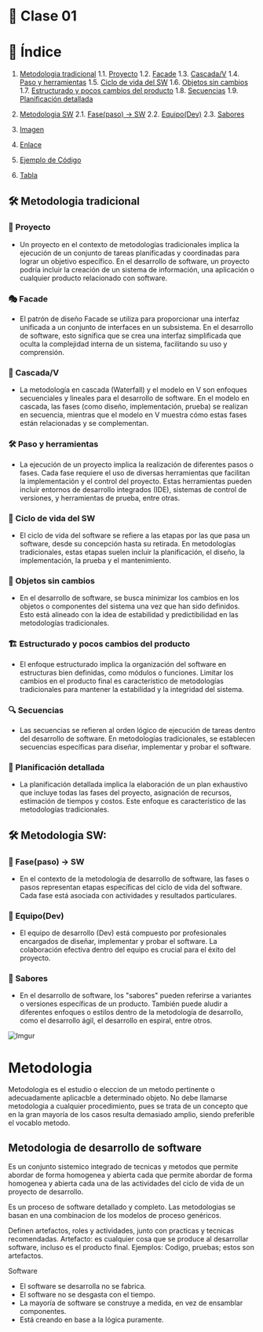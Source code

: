 # 📘 Clase 01
# 📘 Índice

1. [Metodologia tradicional](#-metodologia-tradicional)
    1.1. [Proyecto](#-proyecto)
    1.2. [Facade](#-facade)
    1.3. [Cascada/V](#-cascadav)
    1.4. [Paso y herramientas](#-paso-y-herramientas)
    1.5. [Ciclo de vida del SW](#-ciclo-de-vida-del-sw)
    1.6. [Objetos sin cambios](#-objetos-sin-cambios)
    1.7. [Estructurado y pocos cambios del producto](#-estructurado-y-pocos-cambios-del-producto)
    1.8. [Secuencias](#-secuencias)
    1.9. [Planificación detallada](#-planificación-detallada)

2. [Metodologia SW](#-metodologia-sw)
    2.1. [Fase(paso) -> SW](#-fasepaso---sw)
    2.2. [Equipo(Dev)](#-equipodev)
    2.3. [Sabores](#-sabores)

3. [Imagen](#imagen)
4. [Enlace](#enlace)
5. [Ejemplo de Código](#ejemplo-de-código)
6. [Tabla](#tabla)

## 🛠️ Metodologia tradicional
### 🚀 Proyecto
- Un proyecto en el contexto de metodologías tradicionales implica la ejecución de un conjunto de tareas planificadas y coordinadas para lograr un objetivo específico. En el desarrollo de software, un proyecto podría incluir la creación de un sistema de información, una aplicación o cualquier producto relacionado con software.

### 🎭 Facade
- El patrón de diseño Facade se utiliza para proporcionar una interfaz unificada a un conjunto de interfaces en un subsistema. En el desarrollo de software, esto significa que se crea una interfaz simplificada que oculta la complejidad interna de un sistema, facilitando su uso y comprensión.

### 🌊 Cascada/V
- La metodología en cascada (Waterfall) y el modelo en V son enfoques secuenciales y lineales para el desarrollo de software. En el modelo en cascada, las fases (como diseño, implementación, prueba) se realizan en secuencia, mientras que el modelo en V muestra cómo estas fases están relacionadas y se complementan.

### 🛠️ Paso y herramientas
- La ejecución de un proyecto implica la realización de diferentes pasos o fases. Cada fase requiere el uso de diversas herramientas que facilitan la implementación y el control del proyecto. Estas herramientas pueden incluir entornos de desarrollo integrados (IDE), sistemas de control de versiones, y herramientas de prueba, entre otras.

### 🔄 Ciclo de vida del SW
- El ciclo de vida del software se refiere a las etapas por las que pasa un software, desde su concepción hasta su retirada. En metodologías tradicionales, estas etapas suelen incluir la planificación, el diseño, la implementación, la prueba y el mantenimiento.

### 🛑 Objetos sin cambios
- En el desarrollo de software, se busca minimizar los cambios en los objetos o componentes del sistema una vez que han sido definidos. Esto está alineado con la idea de estabilidad y predictibilidad en las metodologías tradicionales.

### 🏗️ Estructurado y pocos cambios del producto
- El enfoque estructurado implica la organización del software en estructuras bien definidas, como módulos o funciones. Limitar los cambios en el producto final es característico de metodologías tradicionales para mantener la estabilidad y la integridad del sistema.

### 🔍 Secuencias
- Las secuencias se refieren al orden lógico de ejecución de tareas dentro del desarrollo de software. En metodologías tradicionales, se establecen secuencias específicas para diseñar, implementar y probar el software.

### 📅 Planificación detallada
- La planificación detallada implica la elaboración de un plan exhaustivo que incluye todas las fases del proyecto, asignación de recursos, estimación de tiempos y costos. Este enfoque es característico de las metodologías tradicionales.

## 🛠️ Metodologia SW:
### 🔄 Fase(paso) -> SW
- En el contexto de la metodología de desarrollo de software, las fases o pasos representan etapas específicas del ciclo de vida del software. Cada fase está asociada con actividades y resultados particulares.

### 👥 Equipo(Dev)
- El equipo de desarrollo (Dev) está compuesto por profesionales encargados de diseñar, implementar y probar el software. La colaboración efectiva dentro del equipo es crucial para el éxito del proyecto.

### 🍦 Sabores
- En el desarrollo de software, los "sabores" pueden referirse a variantes o versiones específicas de un producto. También puede aludir a diferentes enfoques o estilos dentro de la metodología de desarrollo, como el desarrollo ágil, el desarrollo en espiral, entre otros.

![Imgur](https://imgur.com/53AI4oA)

# Metodologia
Metodologia es el estudio o eleccion de un metodo pertinente o adecuadamente aplicacble a determinado objeto.
No debe llamarse metodologia a cualquier procedimiento, pues se trata de un concepto que en la gran mayoría de los casos resulta demasiado amplio, siendo preferible el vocablo metodo.

## Metodologia de desarrollo de software
Es un conjunto sistemico integrado de tecnicas y metodos que permite abordar de forma homogenea y abierta cada que permite abordar de forma homogenea y abierta cada una de las actividades del ciclo de vida de un proyecto de desarrollo.

Es un proceso de software detallado y completo. Las metodologias se basan en una combinacion de los modelos de proceso genéricos.

Definen artefactos, roles y actividades, junto con practicas y tecnicas recomendadas.
Artefacto: es cualquier cosa que se produce al desarrollar software, incluso es el producto final. Ejemplos: Codigo, pruebas; estos son artefactos.

Software
- El software se desarrolla no se fabrica.
- El software no se desgasta con el tiempo.
- La mayoría de software se construye a medida, en vez de ensamblar componentes.
- Está creando en base a la lógica puramente.
